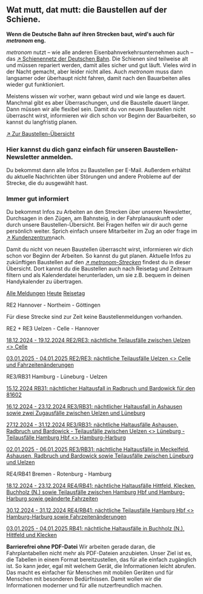 Wat mutt, dat mutt: die Baustellen auf der Schiene.
----------

**Wenn die Deutsche Bahn auf ihren Strecken baut, wird's auch für *metronom* eng.**

*metronom* nutzt – wie alle anderen Eisenbahnverkehrsunternehmen auch – das [↗ Schienennetz der Deutschen Bahn](https://www.der-metronom.de/service/faq/). Die Schienen sind teilweise alt und müssen repariert werden, damit alles sicher und gut läuft. Vieles wird in der Nacht gemacht, aber leider nicht alles. Auch *metronom* muss dann langsamer oder überhaupt nicht fahren, damit nach den Bauarbeiten alles wieder gut funktioniert.

Meistens wissen wir vorher, wann gebaut wird und wie lange es dauert. Manchmal gibt es aber Überraschungen, und die Baustelle dauert länger. Dann müssen wir alle flexibel sein. Damit du von neuen Baustellen nicht überrascht wirst, informieren wir dich schon vor Beginn der Bauarbeiten, so kannst du langfristig planen.

[↗ Zur Baustellen-Übersicht](https://www.der-metronom.de/fahrplan/baustellen-uebersicht/#%C3%9Cbersicht)

### **Hier kannst du dich ganz einfach für unseren Baustellen-Newsletter anmelden.** ###

Du bekommst dann alle Infos zu Baustellen per E-Mail. Außerdem erhältst du aktuelle Nachrichten über Störungen und andere Probleme auf der Strecke, die du ausgewählt hast.

### Immer gut informiert ###

Du bekommst Infos zu Arbeiten an den Strecken über unseren Newsletter, Durchsagen in den Zügen, am Bahnsteig, in der Fahrplanauskunft oder durch unsere Baustellen-Übersicht. Bei Fragen helfen wir dir auch gerne persönlich weiter. Sprich einfach unsere Mitarbeiter im Zug an oder frage im [↗ Kundenzentrum](https://www.der-metronom.de/hilfe-kontakt/)nach.

Damit du nicht von neuen Baustellen überrascht wirst, informieren wir dich schon vor Beginn der Arbeiten. So kannst du gut planen. Aktuelle Infos zu zukünftigen Baustellen auf den *[↗ metronom-Strecken](https://www.der-metronom.de/fahrplan/streckennetz/)* findest du in dieser Übersicht. Dort kannst du die Baustellen auch nach Reisetag und Zeitraum filtern und als Kalenderdatei herunterladen, um sie z.B. bequem in deinen Handykalender zu übertragen.

[Alle Meldungen](https://www.der-metronom.de/fahrplan/baustellen-uebersicht/)
[Heute](https://www.der-metronom.de/fahrplan/baustellen-uebersicht/)
[Reisetag](https://www.der-metronom.de/fahrplan/baustellen-uebersicht/)

RE2 Hannover - Northeim - Göttingen

 Für diese Strecke sind zur Zeit keine Baustellenmeldungen vorhanden.

RE2 + RE3 Uelzen - Celle - Hannover

[18.12.2024 - 19.12.2024 RE2/RE3: nächtliche Teilausfälle zwischen Uelzen \<\> Celle](https://www.der-metronom.de/baustellen/re2-re3-naechtliche-teilausfaelle-zwischen-uelzen-celle/)

[03.01.2025 - 04.01.2025 RE2/RE3: nächtliche Teilausfälle Uelzen \<\> Celle und Fahrzeitenänderungen](https://www.der-metronom.de/baustellen/re2-re3-naechtliche-teilausfaelle-uelzen-celle-und-fahrzeitenaenderungen/)

RE3/RB31 Hamburg - Lüneburg - Uelzen

[15.12.2024 RB31: nächtlicher Haltausfall in Radbruch und Bardowick für den 81602](https://www.der-metronom.de/baustellen/rb31-naechtlicher-haltausfall-in-radbruch-und-bardowick-fuer-den-81602/)

[16.12.2024 - 23.12.2024 RE3/RB31: nächtlicher Haltausfall in Ashausen sowie zwei Zugausfälle zwischen Uelzen und Lüneburg](https://www.der-metronom.de/baustellen/re3-rb31-naechtlicher-haltausfall-in-ashausen-sowie-zwei-zugausfaelle-zwischen-uelzen-und-lueneburg/)

[27.12.2024 - 31.12.2024 RE3/RB31: nächtliche Haltausfälle Ashausen, Radbruch und Bardowick - Teilausfälle zwischen Uelzen \<\> Lüneburg - Teilausfälle Hamburg Hbf \<\> Hamburg-Harburg](https://www.der-metronom.de/baustellen/re3-rb31-naechtliche-haltausfaelle-ashausen-radbruch-und-bardowick-teilausfaelle-zwischen-uelzen-lueneburg-teilausfaelle-hamburg-hbf-hamburg-harburg/)

[02.01.2025 - 06.01.2025 RE3/RB31: nächtliche Haltausfälle in Meckelfeld, Ashausen, Radbruch und Bardowick sowie Teilausfälle zwischen Lüneburg und Uelzen](https://www.der-metronom.de/baustellen/re3-rb31-naechtliche-haltausfaelle-in-meckelfeld-ashausen-radbruch-und-bardowick-sowie-teilausfaelle-zwischen-lueneburg-und-uelzen/)

RE4/RB41 Bremen - Rotenburg - Hamburg

[18.12.2024 - 23.12.2024 RE4/RB41: nächtliche Haltausfälle Hittfeld, Klecken, Buchholz (N.) sowie Teilausfälle zwischen Hamburg Hbf und Hamburg-Harburg sowie geänderte Fahrzeiten](https://www.der-metronom.de/baustellen/re4-rb41-naechtliche-haltausfaelle-hittfeld-klecken-buchholz-n-sowie-teilausfaelle-zwischen-hamburg-hbf-und-hamburg-harburg-sowie-geaenderte-fahrzeiten/)

[30.12.2024 - 31.12.2024 RE4/RB41: nächtliche Teilausfälle Hamburg Hbf \<\> Hamburg-Harburg sowie Fahrzeitenänderungen](https://www.der-metronom.de/baustellen/re4-rb41-naechtliche-teilausfaelle-hamburg-hbf-hamburg-harburg-sowie-fahrzeitenaenderungen/)

[03.01.2025 - 04.01.2025 RB41: nächtliche Haltausfälle in Buchholz (N.), Hittfeld und Klecken](https://www.der-metronom.de/baustellen/rb41-naechtliche-haltausfaelle-in-buchholz-n-hittfeld-und-klecken/)

**Barrierefrei ohne PDF-Datei**
Wir arbeiten gerade daran, die Fahrplantabellen nicht mehr als PDF-Dateien anzubieten. Unser Ziel ist es, die Tabellen in einem Format bereitzustellen, das für alle einfach zugänglich ist. So kann jeder, egal mit welchem Gerät, die Informationen leicht abrufen. Das macht es einfacher für Menschen mit mobilen Geräten und für Menschen mit besonderen Bedürfnissen. Damit wollen wir die Informationen moderner und für alle nutzerfreundlich machen.
